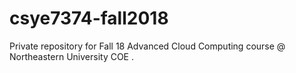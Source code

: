 # csye7374-fall2018
Private repository for Fall 18 Advanced Cloud Computing course @ Northeastern University COE
.
